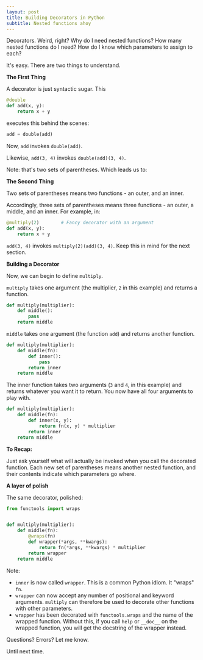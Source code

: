 ```yaml
---
layout: post
title: Building Decorators in Python
subtitle: Nested functions ahoy
---
```


Decorators. Weird, right? Why do I need nested functions? How many nested functions do I need? How do I know which parameters to assign to each?

It's easy. There are two things to understand.

**The First Thing**

A decorator is just syntactic sugar. This

```python
@double
def add(x, y):
    return x + y
```

executes this behind the scenes:

```python
add = double(add)
```

Now, `add` invokes `double(add)`.

Likewise, `add(3, 4)` invokes `double(add)(3, 4)`.

Note: that's two sets of parentheses. Which leads us to:

**The Second Thing**

Two sets of parentheses means two functions - an outer, and an inner.

Accordingly, three sets of parentheses means three functions - an outer, a middle, and an inner. For example, in:

```python
@multiply(2)        # Fancy decorator with an argument
def add(x, y):
    return x + y
``` 

`add(3, 4)` invokes `multiply(2)(add)(3, 4)`. Keep this in mind for the next section.

**Building a Decorator**

Now, we can begin to define `multiply`.

`multiply` takes one argument (the multiplier, `2` in this example) and returns a function.

```python
def multiply(multiplier):
    def middle():
        pass
    return middle
```

`middle` takes one argument (the function `add`) and returns another function.

```python
def multiply(multiplier):
    def middle(fn):
        def inner():
            pass
        return inner
    return middle
```

The inner function takes two arguments (`3` and `4`, in this example) and returns whatever you want it to return. You now have all four arguments to play with.

```python
def multiply(multiplier):
    def middle(fn):
        def inner(x, y):
            return fn(x, y) * multiplier
        return inner
    return middle
```

**To Recap:**

Just ask yourself what will actually be invoked when you call the decorated function. Each new set of parentheses means another nested function, and their contents indicate which parameters go where.

**A layer of polish**

The same decorator, polished:

```python
from functools import wraps


def multiply(multiplier):
    def middle(fn):
        @wraps(fn)
        def wrapper(*args, **kwargs):
            return fn(*args, **kwargs) * multiplier
        return wrapper
    return middle
```

Note:
- `inner` is now called `wrapper`. This is a common Python idiom. It "wraps" `fn`.
- `wrapper` can now accept any number of positional and keyword arguments. `multiply` can therefore be used to decorate other functions with other parameters.
- `wrapper` has been decorated with `functools.wraps` and the name of the wrapped function. Without this, if you call `help` or `__doc__` on the wrapped function, you will get the docstring of the wrapper instead.

Questions? Errors? Let me know.

Until next time.